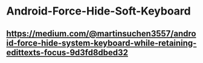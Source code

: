 # Android-Force-Hide-Soft-Keyboard
## https://medium.com/@martinsuchen3557/android-force-hide-system-keyboard-while-retaining-edittexts-focus-9d3fd8dbed32